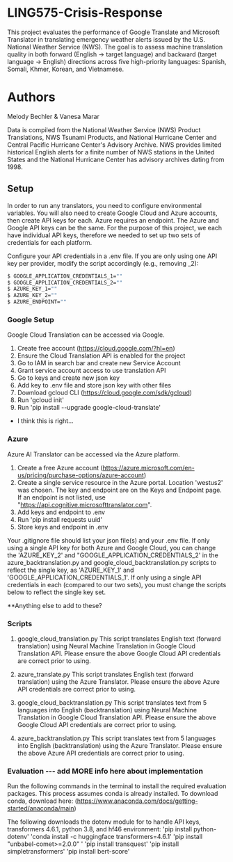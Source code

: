 # LING575-Crisis-Response

This project evaluates the performance of Google Translate and Microsoft Translator in translating emergency weather alerts issued by the U.S. National Weather Service (NWS). The goal is to assess machine translation quality in both forward (English → target language) and backward (target language → English) directions across five high-priority languages: Spanish, Somali, Khmer, Korean, and Vietnamese.

# Authors 

Melody Bechler & Vanesa Marar


Data is compiled from the National Weather Service (NWS) Product Translations, NWS Tsunami Products, and National Hurricane Center and Central Pacific Hurricane Center's Advisory Archive. NWS provides limited historical English alerts for a finite number of NWS stations in the United States and the National Hurricane Center has advisory archives dating from 1998. 


## Setup

In order to run any translators, you need to configure environmental variables. You will also need to create Google Cloud and Azure accounts, then create API keys for each. Azure requires an endpoint. The Azure and Google API keys can be the same. For the purpose of this project, we each have individual API keys, therefore we needed to set up two sets of credentials for each platform.

Configure your API credentials in a .env file. If you are only using one API key per provider, modify the script accordingly (e.g., removing _2):

```bash
$ GOOGLE_APPLICATION_CREDENTIALS_1=""
$ GOOGLE_APPLICATION_CREDENTIALS_2=""
$ AZURE_KEY_1=""
$ AZURE_KEY_2=""
$ AZURE_ENDPOINT=""
```


### Google Setup
Google Cloud Translation can be accessed via Google.

1. Create free account (https://cloud.google.com/?hl=en)
2. Ensure the Cloud Translation API is enabled for the project
3. Go to IAM in search bar and create new Service Account
4. Grant service account access to use translation API 
5. Go to keys and create new json key
6. Add key to .env file and store json key with other files
7. Download gcloud CLI (https://cloud.google.com/sdk/gcloud)
8. Run 'gcloud init'
9. Run 'pip install --upgrade google-cloud-translate'

* I think this is right...

### Azure

Azure AI Translator can be accessed via the Azure platform.

1. Create a free Azure account (https://azure.microsoft.com/en-us/pricing/purchase-options/azure-account)
2. Create a single service resource in the Azure portal. Location 'westus2' was chosen. The key and endpoint are on the Keys and Endpoint page. If an endpoint is not listed, use "https://api.cognitive.microsofttranslator.com".
3. Add keys and endpoint to .env
4. Run 'pip install requests uuid'
5. Store keys and endpoint in .env

Your .gitignore file should list your json file(s) and your .env file. If only using a single API key for both Azure and Google Cloud, you can change the 'AZURE_KEY_2' and "GOOGLE_APPLICATION_CREDENTIALS_2' in the azure_backtranslation.py and google_cloud_backtranslation.py scripts to reflect the single key, as 'AZURE_KEY_1' and 'GOOGLE_APPLICATION_CREDENTIALS_1'. If only using a single API credentials in each (compared to our two sets), you must change the scripts below to reflect the single key set. 

**Anything else to add to these?

### Scripts
1. google_cloud_translation.py
This script translates English text (forward translation) using Neural Machine Translation in Google Cloud Translation API. Please ensure the above Google Cloud API credentials are correct prior to using.

2. azure_translate.py
This script translates English text (forward translation) using the Azure Translator. Please ensure the above Azure API credentials are correct prior to using.

3. google_cloud_backtranslation.py
This script translates text from 5 languages into English (backtranslation) using Neural Machine Translation in Google Cloud Translation API. Please ensure the above Google Cloud API credentials are correct prior to using.

4. azure_backtranslation.py
This script translates text from 5 languages into English (backtranslation) using the Azure Translator. Please ensure the above Azure API credentials are correct prior to using.


### Evaluation --- add MORE info here about implementation
Run the following commands in the terminal to install the required evaluation packages. This process assumes conda is already installed. To download conda, download here: (https://www.anaconda.com/docs/getting-started/anaconda/main)

The following downloads the dotenv module for to handle API keys, transformers 4.6.1, python 3.8, and hf46 environment:
'pip install python-dotenv'
'conda install -c huggingface transformers=4.6.1'
'pip install "unbabel-comet>=2.0.0" '
'pip install transquest'
'pip install simpletransformers'
'pip install bert-score'





